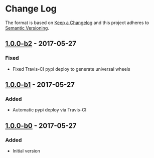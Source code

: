 # Change Log

The format is based on [Keep a Changelog](http://keepachangelog.com/)
and this project adheres to [Semantic Versioning](http://semver.org/).

## [1.0.0-b2] - 2017-05-27
### Fixed
- Fixed Travis-CI pypi deploy to generate universal wheels

## [1.0.0-b1] - 2017-05-27
### Added
- Automatic pypi deploy via Travis-CI

## [1.0.0-b0] - 2017-05-27
### Added
- Initial version

[1.0.0-b2]: https://github.com/oneup40/chunkfile/compare/v1.0.0-b1...v1.0.0-b2
[1.0.0-b1]: https://github.com/oneup40/chunkfile/compare/v1.0.0-b0...v1.0.0-b1
[1.0.0-b0]: https://github.com/oneup40/chunkfile/tree/v1.0.0-b0
